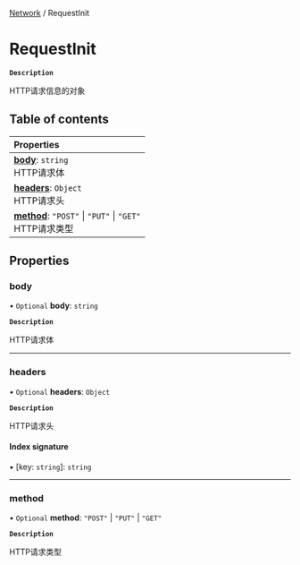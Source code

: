 [Network](../modules/Network.Network.md) / RequestInit

# RequestInit <Badge type="tip" text="Interface" />

**`Description`**

HTTP请求信息的对象

## Table of contents

| Properties |
| :-----|
| **[body](Network.RequestInit.md#body)**: `string` <br> HTTP请求体|
| **[headers](Network.RequestInit.md#headers)**: `Object` <br> HTTP请求头|
| **[method](Network.RequestInit.md#method)**: ``"POST"`` \| ``"PUT"`` \| ``"GET"`` <br> HTTP请求类型|

## Properties

### body

• `Optional` **body**: `string`

**`Description`**

HTTP请求体

___

### headers

• `Optional` **headers**: `Object`

**`Description`**

HTTP请求头

#### Index signature

▪ [key: `string`]: `string`

___

### method

• `Optional` **method**: ``"POST"`` \| ``"PUT"`` \| ``"GET"``

**`Description`**

HTTP请求类型
